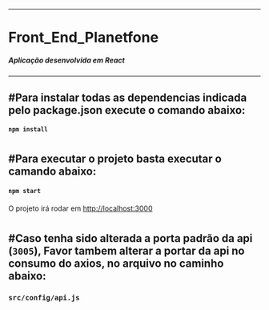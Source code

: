 --------------------------------------
# Front_End_Planetfone
##### Aplicação desenvolvida em React
--------------------------------------

## #Para instalar todas as dependencias indicada pelo package.json execute o comando abaixo:

#### `npm install`

#
## #Para executar o projeto basta executar o camando abaixo: 

#### `npm start`
O projeto irá rodar em [http://localhost:3000](http://localhost:3000)

#
## #Caso tenha sido alterada a porta padrão da api (`3005`), Favor tambem alterar a portar da api no consumo do axios, no arquivo no caminho abaixo:

### `src/config/api.js`
